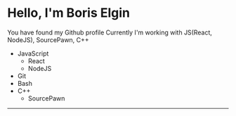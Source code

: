 # Hello, I'm Boris Elgin
You have found my Github profile
Currently I'm working with JS(React, NodeJS), SourcePawn, C++
- JavaScript
    - React
    - NodeJS
- Git
- Bash
- C++
    - SourcePawn
____
